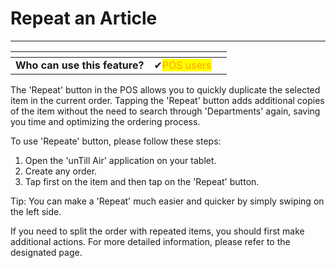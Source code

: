 # Repeat an Article

-----------------------

<table data-card-size="large" data-view="cards"><thead><tr><th></th><th></th><th></th></tr></thead><tbody><tr><td><strong>Who can use this feature?</strong></td><td><span data-gb-custom-inline data-tag="emoji" data-code="2714">✔</span><mark style="color:orange;">POS users</mark></td><td></td></tr></tbody></table>

The 'Repeat' button in the POS allows you to quickly duplicate the selected item in the current order. Tapping the 'Repeat' button adds additional copies of the item without the need to search through 'Departments' again, saving you time and optimizing the ordering process.

To use 'Repeate' button, please follow these steps:
1. Open the 'unTill Air' application on your tablet.
2. Create any order.
3. Tap first on the item and then tap on the 'Repeat' button.

Tip: You can make a 'Repeat' much easier and quicker by simply swiping on the left side.

If you need to split the order with repeated items, you should first make additional actions. For more detailed information, please refer to the designated page. 

